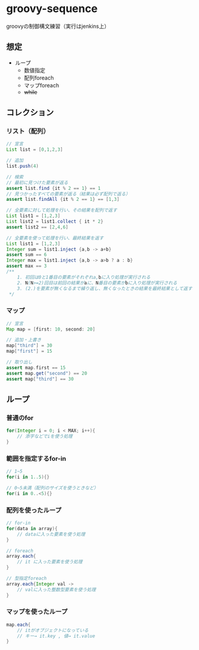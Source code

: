 # groovy-sequence
groovyの制御構文練習（実行はjenkins上）

## 想定

- ループ
	- 数値指定
	- 配列foreach
	- マップforeach
	- ~~while~~

## コレクション

### リスト（配列）

```groovy
// 宣言
List list = [0,1,2,3]

// 追加
list.push(4)

// 検索
// 最初に見つけた要素が返る
assert list.find {it % 2 == 1} == 1
// 見つかったすべての要素が返る（結果は必ず配列で返る）
assert list.findAll {it % 2 == 1} == [1,3]

// 全要素に対して処理を行い、その結果を配列で返す
List list1 = [1,2,3]
List list2 = list1.collect { it * 2}
assert list2 == [2,4,6]

// 全要素を使って処理を行い、最終結果を返す
List list1 = [1,2,3]
Integer sum = list1.inject {a,b -> a+b}
assert sum == 6
Integer max = list1.inject {a,b -> a>b ? a : b}
assert max == 3
/**
	1. 初回は0と1番目の要素がそれぞれa,bに入り処理が実行される
	2. N(N>=2)回目は前回の結果がaに、N番目の要素がbに入り処理が実行される
	3. (2.)を要素が無くなるまで繰り返し、無くなったときの結果を最終結果として返す
 */
```

### マップ

```groovy
// 宣言
Map map = [first: 10, second: 20]

// 追加・上書き
map["third"] = 30
map["first"] = 15

// 取り出し
assert map.first == 15
assert map.get("second") == 20
assert map["third"] == 30
```

## ループ

### 普通のfor

```groovy
for(Integer i = 0; i < MAX; i++){
	// 添字などでiを使う処理
}
```

### 範囲を指定するfor-in

```groovy
// 1~5
for(i in 1..5){}

// 0~5未満（配列のサイズを使うときなど）
for(i in 0..<5){}
```

### 配列を使ったループ

```groovy
// for-in
for(data in array){
	// dataに入った要素を使う処理
}

// foreach
array.each{
	// it に入った要素を使う処理
}

// 型指定foreach
array.each{Integer val ->
	// valに入った整数型要素を使う処理
}
```
### マップを使ったループ
```groovy
map.each{
	// itがオブジェクトになっている
	// キー→ it.key , 値→ it.value
}
```
